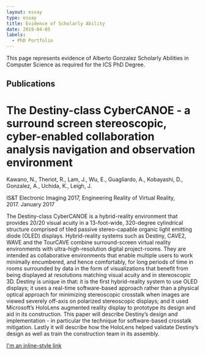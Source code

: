 ```yaml
---
layout: essay
type: essay
title: Evidence of Scholarly Ability
date: 2019-04-05
labels:
  - PhD Portfolio
---
```


This page represents evidence of Alberto Gonzalez Scholarly Abilities in Computer Science as required for the ICS PhD Degree.

## Publications

# The Destiny-class CyberCANOE - a surround screen stereoscopic, cyber-enabled collaboration analysis navigation and observation environment

Kawano, N., Theriot, R., Lam, J., Wu, E., Guagliardo, A., Kobayashi, D., Gonzalez, A., Uchida, K., Leigh, J.

IS&T Electronic Imaging 2017, Engineering Reality of Virtual Reality, 2017. January 2017

The Destiny-class CyberCANOE is a hybrid-reality environment that provides 20/20 visual acuity in a 13-foot-wide, 320-degree cylindrical structure comprised of tiled passive stereo-capable organic light emitting diode (OLED) displays. Hybrid-reality systems such as Destiny, CAVE2, WAVE and the TourCAVE combine surround-screen virtual reality environments with ultra-high-resolution digital project-rooms. They are intended as collaborative environments that enable multiple users to work minimally encumbered, and hence comfortably, for long periods of time in rooms surrounded by data in the form of visualizations that benefit from being displayed at resolutions matching visual acuity and in stereoscopic 3D. Destiny is unique in that: it is the first hybrid-reality system to use OLED displays; it uses a real-time software-based approach rather than a physical optical approach for minimizing stereoscopic crosstalk when images are viewed severely off-axis on polarized stereoscopic displays; and it used Microsoft’s HoloLens augmented reality display to prototype its design and aid in its construction. This paper will describe Destiny’s design and implementation - in particular the technique for software-based crosstalk mitigation. Lastly it will describe how the HoloLens helped validate Destiny’s design as well as train the construction team in its assembly.

[I'm an inline-style link](https://www.google.com)